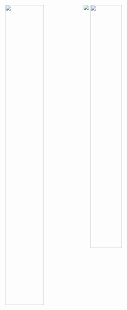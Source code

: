 <img width="50%" align="left" src="https://github-readme-stats.vercel.app/api?username=BigBoyLeft&show_icons=true&theme=dracula" />
<img width="45%" align="right" src="https://github-readme-stats.vercel.app/api/top-langs/?username=BigBoyLeft&show_icons=true&theme=dracula"/>
<a width="50%" href="https://github.com/BigBoyLeft/Rebirth">
  <img align="left" src="https://github-readme-stats.vercel.app/api/pin/?username=BigBoyLeft&repo=Rebirth&show_icons=true&theme=dracula" />
</a>

<!-- [![My Github Stats](https://github-readme-stats.vercel.app/api?username=BigBoyLeft&show_icons=true&theme=dracula)](https://github.com/BigBoyLeft/BigBoyLeft)
[![My Top Langs](https://github-readme-stats.vercel.app/api/top-langs/?username=BigBoyLeft&theme=dracula)](https://github.com/BigBoyLeft/BigBoyLeft) -->
